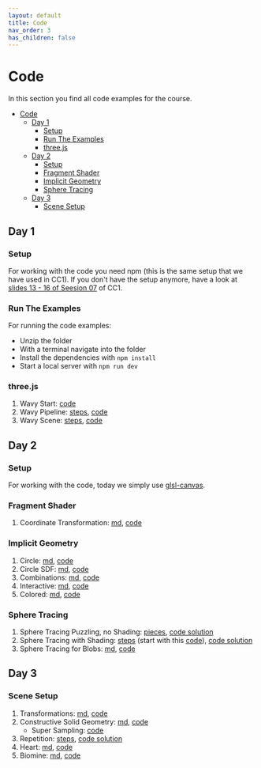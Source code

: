 ```yaml
---
layout: default
title: Code
nav_order: 3
has_children: false
---
```


# Code

In this section you find all code examples for the course.

* [Code](#code)
    * [Day 1](#day-1)
        * [Setup](#setup)
        * [Run The Examples](#run-the-examples)
        * [three.js](#threejs)
    * [Day 2](#day-2)
        * [Setup](#setup-1)
        * [Fragment Shader](#fragment-shader)
        * [Implicit Geometry](#implicit-geometry)
        * [Sphere Tracing](#sphere-tracing)
    * [Day 3](#day-3)
        * [Scene Setup](#scene-setup)


## Day 1

### Setup

For working with the code you need npm (this is the same setup that we have used in CC1). If you don't have the setup anymore, have a look at [slides 13 - 16 of Seesion 07](https://ctechfilmuniversity.github.io/lecture_ws2324_creative_coding_1/03_slides/cc1_ws2324_07_slides.html#44) of CC1. 

### Run The Examples

For running the code examples:

* Unzip the folder
* With a terminal navigate into the folder 
* Install the dependencies with `npm install`
* Start a local server with `npm run dev`

### three.js

1. Wavy Start: [code](./threejs/01_wavy_start/wavy_start_code.zip)
2. Wavy Pipeline: [steps](./threejs/02_wavy_pipeline/wavy_pipeline_steps.md), [code](./threejs/02_wavy_pipeline/wavy_pipeline_code.zip)
3. Wavy Scene: [steps](./threejs/03_wavy/wavy_steps.md), [code](./threejs/03_wavy/wavy_steps_code.zip)

## Day 2
  
### Setup

For working with the code, today we simply use [glsl-canvas](https://marketplace.visualstudio.com/items?itemName=circledev.glsl-canvas). 

### Fragment Shader
  
1. Coordinate Transformation: [md](./fragmentshader/fragement_coordinates.md), [code](./fragmentshader/fragement_coordinates.frag)

  
### Implicit Geometry
  
1. Circle: [md](./fragmentshader/implicit_geometry_01_circle.md), [code](./fragmentshader/implicit_geometry_01_circle.frag)
2. Circle SDF: [md](./fragmentshader/implicit_geometry_02_circle_sdf.md), [code](./fragmentshader/implicit_geometry_02_circle_sdf.frag)
3. Combinations: [md](./fragmentshader/implicit_geometry_03_combined.md), [code](./fragmentshader/implicit_geometry_03_combined.frag)
4. Interactive: [md](./fragmentshader/implicit_geometry_04_interactive.md), [code](./fragmentshader/implicit_geometry_04_interactive.frag)
5. Colored: [md](./fragmentshader/implicit_geometry_05_colored.md), [code](./fragmentshader/implicit_geometry_05_colored.frag)
  

### Sphere Tracing
  
1. Sphere Tracing Puzzling, no Shading: [pieces](./fragmentshader/spheretracing_01_no_shading_inpieces.md), [code solution](./fragmentshader/spheretracing_01_no_shading.frag)
2. Sphere Tracing with Shading: [steps](./fragmentshader/spheretracing_02_diffuse_shading_steps.md) (start with this [code](./fragmentshader/spheretracing_01_no_shading.frag)), [code solution](./fragmentshader/spheretracing_03_diffuse_shading.frag)
3. Sphere Tracing for Blobs: [md](./fragmentshader/spheretracing_04_diffuse_shading_blobs.md), [code](./fragmentshader/spheretracing_04_diffuse_shading_blobs.frag)


## Day 3
  
### Scene Setup


1. Transformations: [md](./fragmentshader/scenesetup_01_transformations.md), [code](./fragmentshader/scenesetup_01_transformations.frag)
2. Constructive Solid Geometry: [md](./fragmentshader/scenesetup_02_csg.md), [code](./fragmentshader/scenesetup_02_csg.frag)
    *  Super Sampling: [code](./fragmentshader/scenesetup_02_csg_supersampling.frag)
3. Repetition: [steps](./fragmentshader/scenesetup_03_repetition.md), [code solution](./fragmentshader/scenesetup_03_repetition.frag)
4. Heart: [md](./fragmentshader/scenesetup_04_heart.md), [code](./fragmentshader/scenesetup_04_heart.frag)
5. Biomine: [md](./fragmentshader/scenesetup_05_biomine.md), [code](./fragmentshader/scenesetup_05_biomine.frag)
